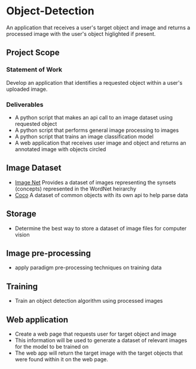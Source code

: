 # Object-Detection
An application that receives a user's target object and image and returns a processed image with the user's object higlighted if present.

## Project Scope

### Statement of Work
Develop an application that identifies a requested object within a user's uploaded image.

### Deliverables
* A python script that makes an api call to an image dataset using requested object
* A python script that performs general image processing to images
* A python script that trains an image classification model
* A web application that receives user image and object and returns an annotated image with objects circled

## Image Dataset
* [Image Net](https://image-net.org/about.php) Provides a dataset of images representing the synsets (concepts) represented in the WordNet heirarchy
* [Coco](https://cocodataset.org/#download) A dataset of common objects with its own api to help parse data

## Storage
* Determine the best way to store a dataset of image files for computer vision

## Image pre-processing
* apply paradigm pre-processing techniques on training data

## Training
* Train an object detection algorithm using processed images

## Web application
* Create a web page that requests user for target object and image
* This information will be used to generate a dataset of relevant images for the model to be trained on
* The web app will return the target image with the target objects that were found within it on the web page.


